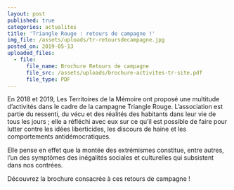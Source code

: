 ```yaml
---
layout: post
published: true
categories: actualites
title: 'Triangle Rouge : retours de campagne !'
img_file: /assets/uploads/tr-retoursdecampagne.jpg
posted_on: 2019-05-13
uploaded_files:
  - file:
      file_name: Brochure Retours de campagne
      file_src: /assets/uploads/brochure-activites-tr-site.pdf
      file_type: PDF
---
```

En 2018 et 2019, Les Territoires de la Mémoire ont proposé une multitude d’activités dans le cadre de la campagne Triangle Rouge. L’association est partie du ressenti, du vécu et des réalités des habitants dans leur vie de tous les jours ; elle a réfléchi avec eux sur ce qu’il est possible de faire pour lutter contre les idées liberticides, les discours de haine et les comportements antidémocratiques.

Elle pense en effet que la montée des extrémismes constitue, entre autres, l’un des symptômes des inégalités sociales et culturelles qui subsistent dans nos contrées.

Découvrez la brochure consacrée à ces retours de campagne !
